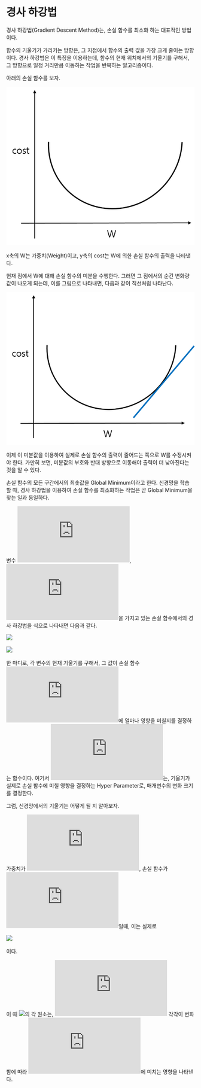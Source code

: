 ﻿# 경사 하강법

경사 하강법(Gradient Descent Method)는, 손실 함수를 최소화 하는 대표적인 방법이다.

함수의 기울기가 가리키는 방향은, 그 지점에서 함수의 출력 값을 가장 크게 줄이는 방향이다. 경사 하강법은 이 특징을 이용하는데, 함수의 현재 위치에서의 기울기를 구해서, 그 방향으로 일정 거리만큼 이동하는 작업을 반복하는 알고리즘이다.

아래의 손실 함수를 보자.

![](../image/Gradient1.png)

x축의 W는 가중치(Weight)이고, y축의 cost는 W에 의한 손실 함수의 출력을 나타낸다.

현재 점에서 W에 대해 손실 함수의 미분을 수행한다. 그러면 그 점에서의 순간 변화량 값이 나오게 되는데, 이를 그림으로 나타내면, 다음과 같이 직선처럼 나타난다.

![](../image/Gradient2.png)

이제 이 미분값을 이용하여 실제로 손실 함수의 출력이 줄어드는 쪽으로 W를 수정시켜야 한다. 가만히 보면, 미분값의 부호와 반대 방향으로 이동해야 출력이 더 낮아진다는 것을 알 수 있다.

손실 함수의 모든 구간에서의 최솟값을 Global Minimum이라고 한다. 신경망을 학습 할 때, 경사 하강법을 이용하여 손실 함수를 최소화하는 작업은 곧 Global Minimum을 찾는 일과 동일하다. 

변수 ![](https://latex.codecogs.com/gif.latex?x_0), ![](https://latex.codecogs.com/gif.latex?x_1)을 가지고 있는 손실 함수에서의 경사 하강법을 식으로 나타내면 다음과 같다.

![](https://latex.codecogs.com/gif.latex?x_0&space;=&space;x_0-\eta&space;\frac{\partial&space;f}{\partial&space;x_0})

![](https://latex.codecogs.com/gif.latex?x_1&space;=&space;x_1-\eta&space;\frac{\partial&space;f}{\partial&space;x_1})

한 마디로, 각 변수의 현재 기울기를 구해서, 그 값이 손실 함수 ![](https://latex.codecogs.com/gif.latex?f)에 얼마나 영향을 미칠지를 결정하는 함수이다. 여기서 ![](https://latex.codecogs.com/gif.latex?%5Ceta)는, 기울기가 실제로 손실 함수에 미칠 영향을 결정하는 Hyper Parameter로, 매개변수의 변화 크기를 결정한다.

그럼, 신경망에서의 기울기는 어떻게 될 지 알아보자.

가중치가 ![](https://latex.codecogs.com/gif.latex?W), 손실 함수가 ![](https://latex.codecogs.com/gif.latex?L)일때, 이는 실제로

![](https://latex.codecogs.com/gif.latex?W&space;=&space;\begin{pmatrix}&space;w_1_1&space;\&space;w_2_1&space;\&space;w_3_1&space;\\&space;w_1_2&space;\&space;w_2_2&space;\&space;w_3_2&space;\end{pmatrix}&space;,&space;\&space;\&space;\&space;\&space;\&space;\frac{\partial&space;L}{\partial&space;W}&space;=&space;\begin{pmatrix}&space;\frac{\partial&space;L}{\partial&space;w_1_1}&space;\&space;\frac{\partial&space;L}{\partial&space;w_2_1}&space;\&space;\frac{\partial&space;L}{\partial&space;w_3_1}&space;\\&space;\\&space;\frac{\partial&space;L}{\partial&space;w_1_2}&space;\&space;\frac{\partial&space;L}{\partial&space;w_2_2}&space;\&space;\frac{\partial&space;L}{\partial&space;w_3_2}&space;\end{pmatrix})

이다.

이 때 ![](https://latex.codecogs.com/gif.latex?\frac{\partial&space;L}{\partial&space;W})의 각 원소는, ![](https://latex.codecogs.com/gif.latex?w_x_y) 각각이 변화함에 따라 ![](https://latex.codecogs.com/gif.latex?L)에 미치는 영향을 나타낸다.
